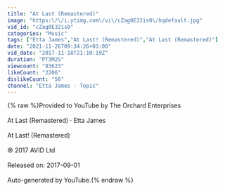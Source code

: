 ```yaml
---
title: "At Last (Remastered)"
image: "https:\/\/i.ytimg.com\/vi\/cZag0E32is0\/hqdefault.jpg"
vid_id: "cZag0E32is0"
categories: "Music"
tags: ["Etta James","At Last! (Remastered)","At Last (Remastered)"]
date: "2021-11-26T09:34:26+03:00"
vid_date: "2017-11-18T21:10:19Z"
duration: "PT3M2S"
viewcount: "83623"
likeCount: "2206"
dislikeCount: "56"
channel: "Etta James - Topic"
---
```

{% raw %}Provided to YouTube by The Orchard Enterprises<br /><br />At Last (Remastered) · Etta James<br /><br />At Last! (Remastered)<br /><br />℗ 2017 AVID Ltd<br /><br />Released on: 2017-09-01<br /><br />Auto-generated by YouTube.{% endraw %}
